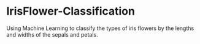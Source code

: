 # IrisFlower-Classification
Using Machine Learning to classify the types of iris flowers by the lengths and widths of the sepals and petals.
